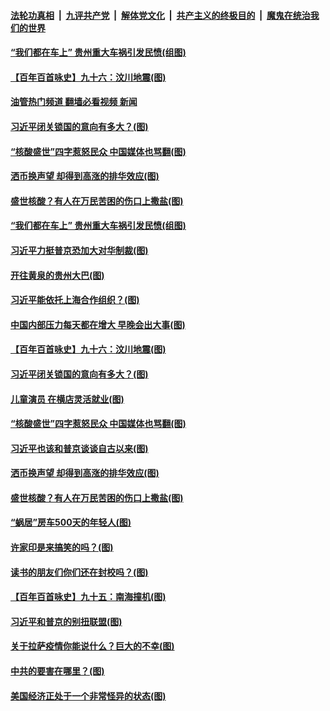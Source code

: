 ####  [法轮功真相](../../../../basic/blob/master/README.md?t=09202201) &nbsp;|&nbsp; [九评共产党](../../../../9ping.md/blob/master/README.md?t=09202201) &nbsp;|&nbsp; [解体党文化](../../../../jtdwh.md/blob/master/README.md?t=09202201)  &nbsp;|&nbsp; [共产主义的终极目的](../../../../gczydzjmd.md/blob/master/README.md?t=09202201) &nbsp;|&nbsp; [魔鬼在统治我们的世界](../../../../mgztzwmdsj.md/blob/master/README.md?t=09202201) 

#### [“我们都在车上” 贵州重大车祸引发民愤(组图)](../pages/p4/1017107.md?t=09202201) 

#### [【百年百首咏史】九十六：汶川地震(图)](../pages/p4/1017095.md?t=09202201) 

#### [油管热门频道 翻墙必看视频 新闻](http://45.76.130.85:81/youtube.html?09202201)

#### [习近平闭关锁国的意向有多大？(图)](../pages/p4/1017082.md?t=09202201) 

#### [“核酸盛世”四字惹怒民众 中国媒体也骂翻(图)](../pages/p4/1017021.md?t=09202201) 

#### [洒币换声望 却得到高涨的排华效应(图)](../pages/p4/1017019.md?t=09202201) 

#### [盛世核酸？有人在万民苦困的伤口上撒盐(图)](../pages/p4/1016962.md?t=09202201) 

#### [“我们都在车上” 贵州重大车祸引发民愤(组图)](../pages/p4/1017107.md?t=09202201) 

#### [习近平力挺普京恐加大对华制裁(图)](../pages/p4/1017109.md?t=09202201) 

#### [开往黄泉的贵州大巴(图)](../pages/p4/1017105.md?t=09202201) 

#### [习近平能依托上海合作组织？(图)](../pages/p4/1017100.md?t=09202201) 

#### [中国内部压力每天都在增大 早晚会出大事(图)](../pages/p4/1017083.md?t=09202201) 

#### [【百年百首咏史】九十六：汶川地震(图)](../pages/p4/1017095.md?t=09202201) 

#### [习近平闭关锁国的意向有多大？(图)](../pages/p4/1017082.md?t=09202201) 

#### [儿童演员 在横店灵活就业(图)](../pages/p4/1017022.md?t=09202201) 

#### [“核酸盛世”四字惹怒民众 中国媒体也骂翻(图)](../pages/p4/1017021.md?t=09202201) 

#### [习近平也该和普京谈谈自古以来(图)](../pages/p4/1017020.md?t=09202201) 

#### [洒币换声望 却得到高涨的排华效应(图)](../pages/p4/1017019.md?t=09202201) 

#### [盛世核酸？有人在万民苦困的伤口上撒盐(图)](../pages/p4/1016962.md?t=09202201) 

#### [“蜗居”房车500天的年轻人(图)](../pages/p4/1016970.md?t=09202201) 

#### [许家印是来搞笑的吗？(图)](../pages/p4/1016956.md?t=09202201) 

#### [读书的朋友们你们还在封校吗？(图)](../pages/p4/1016958.md?t=09202201) 

#### [【百年百首咏史】九十五：南海撞机(图)](../pages/p4/1016963.md?t=09202201) 

#### [习近平和普京的别扭联盟(图)](../pages/p4/1016876.md?t=09202201) 

#### [关于拉萨疫情你能说什么？巨大的不幸(图)](../pages/p4/1016877.md?t=09202201) 

#### [中共的要害在哪里？(图)](../pages/p4/1016874.md?t=09202201) 

#### [美国经济正处于一个非常怪异的状态(图)](../pages/p4/1016873.md?t=09202201) 

<img src='http://gfw-breaker.win/goodnews/indexes/p4.md' width='0px' height='0px'/>
